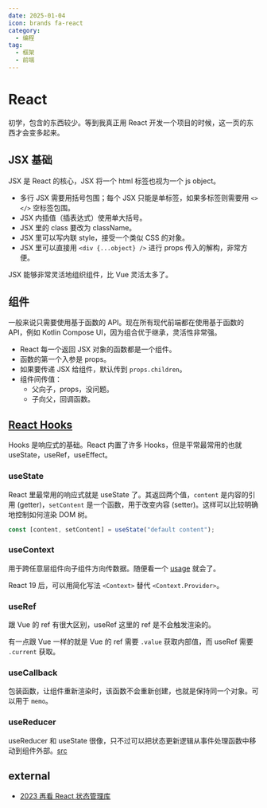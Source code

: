```yaml
---
date: 2025-01-04
icon: brands fa-react
category:
  - 编程
tag:
  - 框架
  - 前端
---
```


# React

初学，包含的东西较少。等到我真正用 React 开发一个项目的时候，这一页的东西才会变多起来。

## JSX 基础

JSX 是 React 的核心，JSX 将一个 html 标签也视为一个 js object。

- 多行 JSX 需要用括号包围；每个 JSX 只能是单标签，如果多标签则需要用 `<></>` 空标签包围。
- JSX 内插值（插表达式）使用单大括号。
- JSX 里的 class 要改为 className。
- JSX 里可以写内联 style，接受一个类似 CSS 的对象。
- JSX 里可以直接用 `<div {...object} />` 进行 props 传入的解构，非常方便。

JSX 能够非常灵活地组织组件，比 Vue 灵活太多了。

## 组件

一般来说只需要使用基于函数的 API。现在所有现代前端都在使用基于函数的 API，例如 Kotlin Compose UI，因为组合优于继承，灵活性非常强。

- React 每一个返回 JSX 对象的函数都是一个组件。
- 函数的第一个入参是 props。
- 如果要传递 JSX 给组件，默认传到 `props.children`。
- 组件间传值：
  - 父向子，props，没问题。
  - 子向父，回调函数。

## [React Hooks](https://zh-hans.react.dev/reference/react/hooks)

Hooks 是响应式的基础。React 内置了许多 Hooks，但是平常最常用的也就 useState，useRef，useEffect。

### useState

React 里最常用的响应式就是 useState 了。其返回两个值，`content` 是内容的引用 (getter)，`setContent` 是一个函数，用于改变内容 (setter)。这样可以比较明确地控制如何渲染 DOM 树。

```js
const [content, setContent] = useState("default content");
```

### useContext

用于跨任意层组件向子组件方向传数据。随便看一个 [usage](https://zh-hans.react.dev/reference/react/useContext#usage) 就会了。

React 19 后，可以用简化写法 `<Context>` 替代 `<Context.Provider>`。

### useRef

跟 Vue 的 ref 有很大区别，useRef 这里的 ref 是不会触发渲染的。

有一点跟 Vue 一样的就是 Vue 的 ref 需要 `.value` 获取内部值，而 useRef 需要 `.current` 获取。

### useCallback

包装函数，让组件重新渲染时，该函数不会重新创建，也就是保持同一个对象。可以用于 `memo`。

### useReducer

useReducer 和 useState 很像，只不过可以把状态更新逻辑从事件处理函数中移动到组件外部。[src](https://zh-hans.react.dev/reference/react/useReducer#adding-a-reducer-to-a-component)

## external

- [2023 再看 React 状态管理库](https://juejin.cn/post/7195513281228898363)

